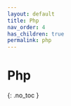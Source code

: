 ```yaml
---
layout: default
title: Php
nav_order: 4
has_children: true
permalink: php
---
```


# Php
{: .no_toc }

